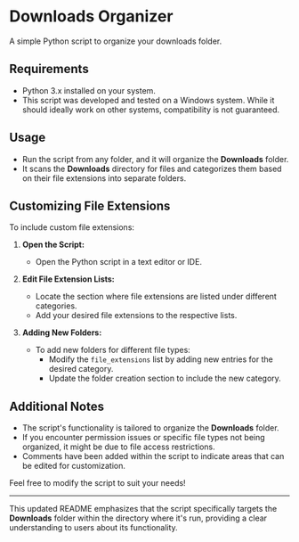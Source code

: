 # Downloads Organizer

A simple Python script to organize your downloads folder.

## Requirements

- Python 3.x installed on your system.
- This script was developed and tested on a Windows system. While it should ideally work on other systems, compatibility is not guaranteed.

## Usage

- Run the script from any folder, and it will organize the **Downloads** folder.
- It scans the **Downloads** directory for files and categorizes them based on their file extensions into separate folders.

## Customizing File Extensions

To include custom file extensions:

1. **Open the Script:**
   - Open the Python script in a text editor or IDE.

2. **Edit File Extension Lists:**
   - Locate the section where file extensions are listed under different categories.
   - Add your desired file extensions to the respective lists.

3. **Adding New Folders:**
   - To add new folders for different file types:
     - Modify the `file_extensions` list by adding new entries for the desired category.
     - Update the folder creation section to include the new category.

## Additional Notes

- The script's functionality is tailored to organize the **Downloads** folder.
- If you encounter permission issues or specific file types not being organized, it might be due to file access restrictions.
- Comments have been added within the script to indicate areas that can be edited for customization.

Feel free to modify the script to suit your needs!

---

This updated README emphasizes that the script specifically targets the **Downloads** folder within the directory where it's run, providing a clear understanding to users about its functionality.
